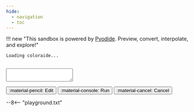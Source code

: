 ```yaml
---
hide:
  - navigation
  - toc
---
```


!!! new "This sandbox is powered by [Pyodide](https://github.com/pyodide/pyodide). Preview, convert, interpolate, and explore!"

<div id="playground-results">
<div class="color-command">
<div class="swatch-bar"></div>
<div class="highlight"><pre><code>Loading coloraide...</code></pre></div>
</div>
</div>
<div id="playground-code" class="hidden">
<div class="highlight"><pre><code></code></pre></div>
<form autocomplete="off">
<textarea id="playground-inputs" spellcheck="false"></textarea>
</form>
</div>

<button id="playground-edit" title="Ctrl + Enter">:material-pencil: Edit</button>
<button id="playground-run" class="hidden" title="Ctrl + Enter">:material-console: Run</button>
<button id="playground-cancel" class="hidden" title="Escape">:material-cancel: Cancel</button>

--8<-- "playground.txt"

